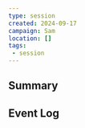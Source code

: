 ```yaml
---
type: session
created: 2024-09-17
campaign: Sam
location: []
tags:
 - session
---
```



## Summary

## Event Log




